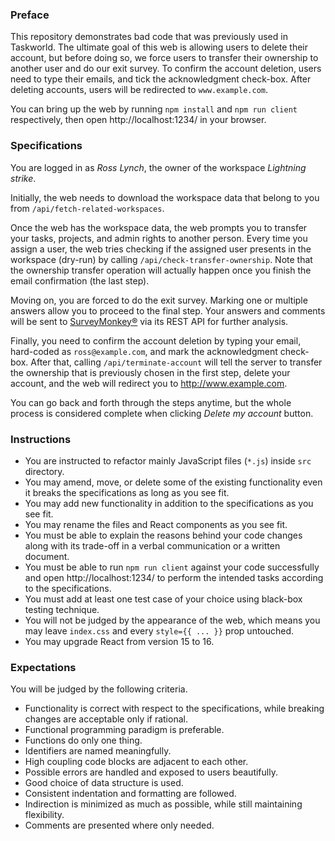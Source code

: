 ### Preface

This repository demonstrates bad code that was previously used in Taskworld. The ultimate goal of this web is allowing users to delete their account, but before doing so, we force users to transfer their ownership to another user and do our exit survey. To confirm the account deletion, users need to type their emails, and tick the acknowledgment check-box. After deleting accounts, users will be redirected to `www.example.com`.

You can bring up the web by running `npm install` and `npm run client` respectively, then open http://localhost:1234/ in your browser.

### Specifications

You are logged in as _Ross Lynch_, the owner of the workspace _Lightning strike_.

Initially, the web needs to download the workspace data that belong to you from `/api/fetch-related-workspaces`.

Once the web has the workspace data, the web prompts you to transfer your tasks, projects, and admin rights to another person. Every time you assign a user, the web tries checking if the assigned user presents in the workspace (dry-run) by calling `/api/check-transfer-ownership`. Note that the ownership transfer operation will actually happen once you finish the email confirmation (the last step).

Moving on, you are forced to do the exit survey. Marking one or multiple answers allow you to proceed to the final step. Your answers and comments will be sent to [SurveyMonkey®](https://www.surveymonkey.com/) via its REST API for further analysis.

Finally, you need to confirm the account deletion by typing your email, hard-coded as `ross@example.com`, and mark the acknowledgment check-box. After that, calling `/api/terminate-account` will tell the server to transfer the ownership that is previously chosen in the first step, delete your account, and the web will redirect you to http://www.example.com.

You can go back and forth through the steps anytime, but the whole process is considered complete when clicking _Delete my account_ button.

### Instructions

- You are instructed to refactor mainly JavaScript files (`*.js`) inside `src` directory.
- You may amend, move, or delete some of the existing functionality even it breaks the specifications as long as you see fit.
- You may add new functionality in addition to the specifications as you see fit.
- You may rename the files and React components as you see fit.
- You must be able to explain the reasons behind your code changes along with its trade-off in a verbal communication or a written document.
- You must be able to run `npm run client` against your code successfully and open http://localhost:1234/ to perform the intended tasks according to the specifications.
- You must add at least one test case of your choice using black-box testing technique.
- You will not be judged by the appearance of the web, which means you may leave `index.css` and every `style={{ ... }}` prop untouched.
- You may upgrade React from version 15 to 16.

### Expectations

You will be judged by the following criteria.
- Functionality is correct with respect to the specifications, while breaking changes are acceptable only if rational.
- Functional programming paradigm is preferable.
- Functions do only one thing.
- Identifiers are named meaningfully.
- High coupling code blocks are adjacent to each other.
- Possible errors are handled and exposed to users beautifully.
- Good choice of data structure is used.
- Consistent indentation and formatting are followed.
- Indirection is minimized as much as possible, while still maintaining flexibility.
- Comments are presented where only needed.
